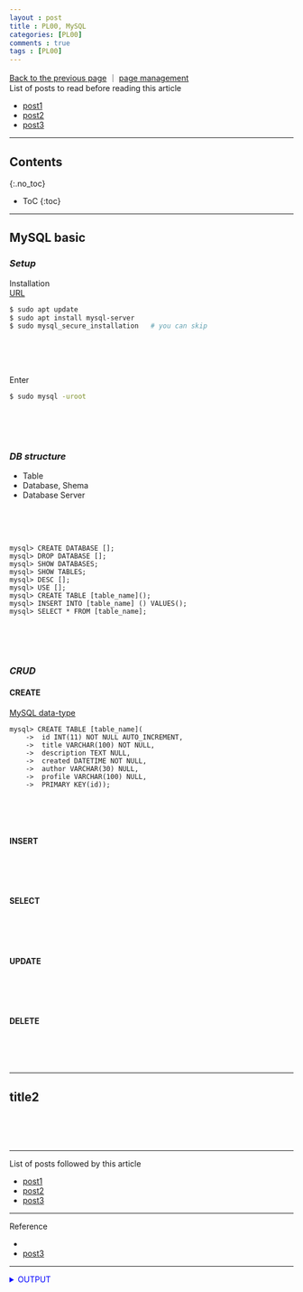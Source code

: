 ```yaml
---
layout : post
title : PL00, MySQL
categories: [PL00]
comments : true
tags : [PL00]
---
```

[Back to the previous page](https://userdyk-github.github.io/Study.html) ｜ <a href="https://github.com/userdyk-github/userdyk-github.github.io/blob/master/_posts/PL00/2019-08-13-PL00-MySQL.md" target="_blank">page management</a><br>
List of posts to read before reading this article
- <a href='https://userdyk-github.github.io/'>post1</a>
- <a href='https://userdyk-github.github.io/'>post2</a>
- <a href='https://userdyk-github.github.io/'>post3</a>

---

## Contents
{:.no_toc}

* ToC
{:toc}

<hr class="division1">

## **MySQL basic**

### ***Setup***

<span class="frame3">Installation</span><br>
<a href="https://www.digitalocean.com/community/tutorials/how-to-install-mysql-on-ubuntu-18-04" target="_blank">URL</a>
```bash
$ sudo apt update
$ sudo apt install mysql-server
$ sudo mysql_secure_installation   # you can skip
```
<br><br><br>

<span class="frame3">Enter</span><br>
```bash
$ sudo mysql -uroot
```
<br><br><br>

### ***DB structure***

- Table
- Database, Shema
- Database Server

<br><br><br>

```mysql
mysql> CREATE DATABASE [];
mysql> DROP DATABASE [];
mysql> SHOW DATABASES;
mysql> SHOW TABLES;
mysql> DESC [];
mysql> USE [];
mysql> CREATE TABLE [table_name]();
mysql> INSERT INTO [table_name] () VALUES();
mysql> SELECT * FROM [table_name];
```
<br><br><br>

### ***CRUD***

#### CREATE
<a href="https://www.techonthenet.com/mysql/datatypes.php" target="_blank">MySQL data-type</a><br>
```mysql
mysql> CREATE TABLE [table_name](
    ->  id INT(11) NOT NULL AUTO_INCREMENT,
    ->  title VARCHAR(100) NOT NULL,
    ->  description TEXT NULL,
    ->  created DATETIME NOT NULL,
    ->  author VARCHAR(30) NULL,
    ->  profile VARCHAR(100) NULL,
    ->  PRIMARY KEY(id));
```
<br><br><br>


#### INSERT
<br><br><br>


#### SELECT
<br><br><br>



#### UPDATE
<br><br><br>

#### DELETE
<br><br><br>

<hr class="division2">

## **title2**

<br><br><br>

<hr class="division1">

List of posts followed by this article
- [post1](https://userdyk-github.github.io/)
- <a href='https://userdyk-github.github.io/'>post2</a>
- <a href='https://userdyk-github.github.io/'>post3</a>

---

Reference
- <a href='' target="_blank"></a>
- <a href='https://userdyk-github.github.io/'>post3</a>

---

<a href="" target="_blank"></a>
<details markdown="1">
<summary class='jb-small' style="color:blue">OUTPUT</summary>
<hr class='division3'>
<hr class='division3'>
</details>


